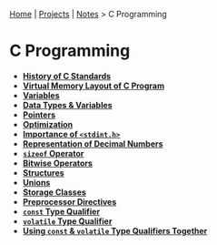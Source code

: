 [Home](../../) | [Projects](../../projects) | [Notes](../) > C Programming

# C Programming



* **[History of C Standards](history-of-c-standards)**
* **[Virtual Memory Layout of C Program](virtual-memory-layout-of-c-program)**
* **[Variables](variables)**
* **[Data Types & Variables](data-types-and-variables)**
* **[Pointers](pointers)**
* **[Optimization](optimization)**
* **[Importance of `<stdint.h>`](importance-of-stdint-h)**
* **[Representation of Decimal Numbers](representation-of-decimal-numbers)**
* **[`sizeof` Operator](sizeof-operator)**
* **[Bitwise Operators](bitwise-operators)**
* **[Structures](structures)**
* **[Unions](unions)**
* **[Storage Classes](storage-classes)**
* **[Preprocessor Directives](preprocessor-directives)**
* **[`const` Type Qualifier](const-type-qualifier)**
* **[`volatile` Type Qualifier](volatile-type-qualifier)**
* **[Using `const` & `volatile` Type Qualifiers Together](using-const-and-volatile-type-qualifiers-together)**
